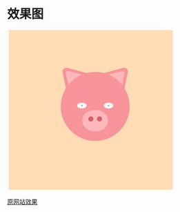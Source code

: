 # 效果图

![img](https://github.com/cao-lianhui/CSS100day/blob/master/ThePig-95/GIF.gif)

[原网站效果](https://100dayscss.com/?dayIndex=94)
